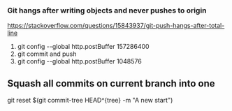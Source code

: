 
### Git hangs after writing objects and never pushes to origin
https://stackoverflow.com/questions/15843937/git-push-hangs-after-total-line

1. git config --global http.postBuffer 157286400
2. git commit and push
3. git config --global http.postBuffer 1048576


## Squash all commits on current branch into one
git reset $(git commit-tree HEAD^{tree} -m "A new start")
